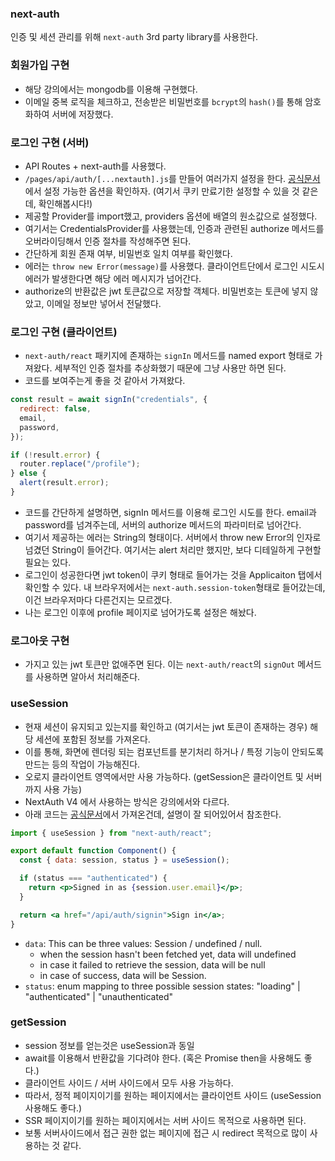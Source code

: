 ### next-auth

인증 및 세션 관리를 위해 `next-auth` 3rd party library를 사용한다.

### 회원가입 구현

- 해당 강의에서는 mongodb를 이용해 구현했다.
- 이메일 중복 로직을 체크하고, 전송받은 비밀번호를 `bcrypt`의 `hash()`를 통해 암호화하여 서버에 저장했다.

### 로그인 구현 (서버)

- API Routes + next-auth를 사용했다.
- `/pages/api/auth/[...nextauth].js`를 만들어 여러가지 설정을 한다. [공식문서](https://next-auth.js.org/configuration/options)에서 설정 가능한 옵션을 확인하자. (여기서 쿠키 만료기한 설정할 수 있을 것 같은데, 확인해봅시다!)
- 제공할 Provider를 import했고, providers 옵션에 배열의 원소값으로 설정했다.
- 여기서는 CredentialsProvider를 사용했는데, 인증과 관련된 authorize 메서드를 오버라이딩해서 인증 절차를 작성해주면 된다.
- 간단하게 회원 존재 여부, 비밀번호 일치 여부를 확인했다.
- 에러는 `throw new Error(message)`를 사용했다. 클라이언트단에서 로그인 시도시 에러가 발생한다면 해당 에러 메시지가 넘어간다.
- authorize의 반환값은 jwt 토큰값으로 저장할 객체다. 비밀번호는 토큰에 넣지 않았고, 이메일 정보만 넣어서 전달했다.

### 로그인 구현 (클라이언트)

- `next-auth/react` 패키지에 존재하는 `signIn` 메서드를 named export 형태로 가져왔다. 세부적인 인증 절차를 추상화했기 때문에 그냥 사용만 하면 된다.
- 코드를 보여주는게 좋을 것 같아서 가져왔다.

```jsx
const result = await signIn("credentials", {
  redirect: false,
  email,
  password,
});

if (!result.error) {
  router.replace("/profile");
} else {
  alert(result.error);
}
```

- 코드를 간단하게 설명하면, signIn 메서드를 이용해 로그인 시도를 한다. email과 password를 넘겨주는데, 서버의 authorize 메서드의 파라미터로 넘어간다.
- 여기서 제공하는 에러는 String의 형태이다. 서버에서 throw new Error의 인자로 넘겼던 String이 들어간다. 여기서는 alert 처리만 했지만, 보다 디테일하게 구현할 필요는 있다.
- 로그인이 성공한다면 jwt token이 쿠키 형태로 들어가는 것을 Applicaiton 탭에서 확인할 수 있다. 내 브라우저에서는 `next-auth.session-token`형태로 들어갔는데, 이건 브라우저마다 다른건지는 모르겠다.
- 나는 로그인 이후에 profile 페이지로 넘어가도록 설정은 해놨다.

### 로그아웃 구현

- 가지고 있는 jwt 토큰만 없애주면 된다. 이는 `next-auth/react`의 `signOut` 메서드를 사용하면 알아서 처리해준다.

### useSession

- 현재 세션이 유지되고 있는지를 확인하고 (여기서는 jwt 토큰이 존재하는 경우) 해당 세션에 포함된 정보를 가져온다.
- 이를 통해, 화면에 렌더링 되는 컴포넌트를 분기처리 하거나 / 특정 기능이 안되도록 만드는 등의 작업이 가능해진다.
- 오로지 클라이언트 영역에서만 사용 가능하다. (getSession은 클라이언트 및 서버까지 사용 가능)
- NextAuth V4 에서 사용하는 방식은 강의에서와 다르다.
- 아래 코드는 [공식문서](https://next-auth.js.org/getting-started/client#usesession)에서 가져온건데, 설명이 잘 되어있어서 참조한다.

```jsx
import { useSession } from "next-auth/react";

export default function Component() {
  const { data: session, status } = useSession();

  if (status === "authenticated") {
    return <p>Signed in as {session.user.email}</p>;
  }

  return <a href="/api/auth/signin">Sign in</a>;
}
```

- `data`: This can be three values: Session / undefined / null.
  - when the session hasn't been fetched yet, data will undefined
  - in case it failed to retrieve the session, data will be null
  - in case of success, data will be Session.
- `status`: enum mapping to three possible session states: "loading" | "authenticated" | "unauthenticated"

### getSession

- session 정보를 얻는것은 useSession과 동일
- await를 이용해서 반환값을 기다려야 한다. (혹은 Promise then을 사용해도 좋다.)
- 클라이언트 사이드 / 서버 사이드에서 모두 사용 가능하다.
- 따라서, 정적 페이지이기를 원하는 페이지에서는 클라이언트 사이드 (useSession 사용해도 좋다.)
- SSR 페이지이기를 원하는 페이지에서는 서버 사이드 목적으로 사용하면 된다.
- 보통 서버사이드에서 접근 권한 없는 페이지에 접근 시 redirect 목적으로 많이 사용하는 것 같다.

